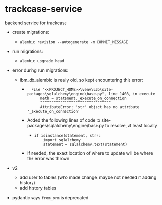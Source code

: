 # trackcase-service
backend service for trackcase

* create migrations:
  * `alembic revision --autogenerate -m COMMIT_MESSAGE`
* run migrations:
  * `alembic upgrade head`
* error during run migrations:
  * ibm_db_alembic is really old, so kept encountering this error:
    *       File "<<PROJECT_HOME>>\venv\Lib\site-packages\sqlalchemy\engine\base.py", line 1408, in execute
                meth = statement._execute_on_connection
                ^^^^^^^^^^^^^^^^^^^^^^^^^^^^^^^^
                AttributeError: 'str' object has no attribute '_execute_on_connection'
    * Added the following lines of code to site-packages\sqlalchemy\engine\base.py to resolve, at least locally 
      *     if isinstance(statement, str):
                import sqlalchemy
                statement = sqlalchemy.text(statement)
    * If needed, the exact location of where to update will be where the error was thrown


* v2
  * add user to tables (who made change, maybe not needed if adding history)
  * add history tables


* pydantic says `from_orm` is deprecated
